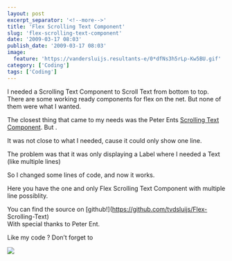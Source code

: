 ```yaml
---
layout: post
excerpt_separator: '<!--more-->'
title: 'Flex Scrolling Text Component'
slug: 'flex-scrolling-text-component'
date: '2009-03-17 08:03'
publish_date: '2009-03-17 08:03'
image:
  feature: 'https://vandersluijs.resultants-e/0*dfNs3h5rLp-Kw5BU.gif'
category: ['Coding']
tags: ['Coding']
---
```

I needed a Scrolling Text Component to Scroll Text from bottom to top. There
are some working ready components for flex on the net. But none of them were
what I wanted.  
  
The closest thing that came to my needs was the Peter Ents [Scrolling Text
Component](http://weblogs.macromedia.com/pent/archives/2007/12/scrolling_text.html
"Flex Scrolling Text Component"). But .  
  
  
It was not close to what I needed, cause it could only show one line.  
  
The problem was that it was only displaying a Label where I needed a Text
(like multiple lines)  
  
So I changed some lines of code, and now it works.  
  
Here you have the one and only Flex Scrolling Text Component with multiple
line possiblity.

You can find the source on [github!](https://github.com/tvdsluijs/Flex-
Scrolling-Text)  
With special thanks to Peter Ent.  
  
Like my code ? Don’t forget to

![](https://vandersluijs.resultants-e/0*dfNs3h5rLp-Kw5BU.gif)

